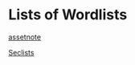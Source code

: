 # Lists of Wordlists


[assetnote](https://wordlists.assetnote.io/)

[Seclists](https://github.com/danielmiessler/SecLists)